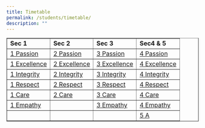 ```yaml
---
title: Timetable
permalink: /students/timetable/
description: ""
---
```

<table border="1" style="border-collapse: collapse; width: 100%;">
<tbody>
<tr style="height: 20px;">
<td style="width: 25%; height: 20px;"><strong>Sec 1</strong></td>
<td style="width: 25%; height: 20px;"><strong>Sec 2</strong></td>
<td style="width: 25%; height: 20px;"><strong>Sec 3</strong></td>
<td style="width: 25%; height: 20px;"><strong>Sec4 &amp; 5</strong></td>
</tr>
<tr style="height: 21px;">
<td style="width: 25%; height: 21px;"><a href="/files/timetable1p.pdf">1 Passion</a></td>
<td style="width: 25%; height: 21px;"><a href="/files/timetable2p.pdf">2 Passion</a></td>
<td style="width: 25%; height: 21px;"><a href="/files/timetable3p.pdf">3 Passion</a></td>
<td style="width: 25%; height: 21px;"><a href="/files/timetable4p.pdf">4 Passion</a></td>
</tr>
<tr style="height: 21px;">
<td style="width: 25%; height: 21px;"><a href="/files/timetable1ex.pdf">1 Excellence</a></td>
<td style="width: 25%; height: 21px;"><a href="/files/timetable2ex.pdf">2 Excellence</a></td>
<td style="width: 25%; height: 21px;"><a href="/files/timetable3ex.pdf">3 Excellence</a></td>
<td style="width: 25%; height: 21px;"><a href="/files/timetable4ex.pdf">4 Excellence</a></td>
</tr>
<tr style="height: 21px;">
<td style="width: 25%; height: 21px;"><a href="/files/timetable1i.pdf">1 Integrity</a></td>
<td style="width: 25%; height: 21px;"><a href="/files/timetable2i.pdf">2 Integrity</a></td>
<td style="width: 25%; height: 21px;"><a href="/files/timetable3i.pdf">3 Integrity</a></td>
<td style="width: 25%; height: 21px;"><a href="/files/timetable4i.pdf">4 Integrity</a></td>
</tr>
<tr style="height: 21px;">
<td style="width: 25%; height: 21px;"><a href="/files/timetable1r.pdf">1 Respect</a></td>
<td style="width: 25%; height: 21px;"><a href="/files/timetable2r.pdf">2 Respect</a></td>
<td style="width: 25%; height: 21px;"><a href="/files/timetable3r.pdf">3 Respect</a></td>
<td style="width: 25%; height: 21px;"><a href="/files/timetable4r.pdf">4 Respect</a></td>
</tr>
<tr style="height: 21px;">
<td style="width: 25%; height: 21px;"><a href="/files/timetable1c.pdf">1 Care</a></td>
<td style="width: 25%; height: 21px;"><a href="/files/timetable2c.pdf">2 Care</a></td>
<td style="width: 25%; height: 21px;"><a href="/files/timetable3c.pdf">3 Care</a></td>
<td style="width: 25%; height: 21px;"><a href="/files/timetable4c.pdf">4 Care</a></td>
</tr>
<tr style="height: 21px;">
<td style="width: 25%; height: 21px;"><a href="/files/timetable1em.pdf">1 Empathy</a></td>
<td style="width: 25%; height: 21px;"></td>
<td style="width: 25%; height: 21px;"><a href="/files/timetable3em.pdf">3 Empathy</a></td>
<td style="width: 25%; height: 21px;"><a href="/files/timetable4em.pdf">4 Empathy</a></td>
</tr>
<tr>
<td style="width: 25%;"></td>
<td style="width: 25%;"></td>
<td style="width: 25%;"></td>
<td style="width: 25%;"><a href="timetable5a.pdf">5 A</a></td>
</tr>
</tbody>
</table>